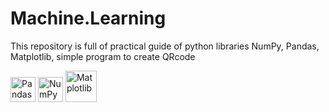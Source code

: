 # Machine.Learning
This repository is full of practical guide of python libraries NumPy, Pandas, Matplotlib, simple program to create QRcode

<!-- Pandas -->
<img src="https://img.icons8.com/color/48/000000/pandas.png" alt="Pandas" width="40" height="40"/>

<!-- NumPy -->
<img src="https://img.icons8.com/color/48/000000/numpy.png" alt="NumPy" width="40" height="40"/>

<!-- Matplotlib -->
<img src="https://img.icons8.com/ios/50/000000/matplotlib.png" alt="Matplotlib" width="50" height="50"/>




